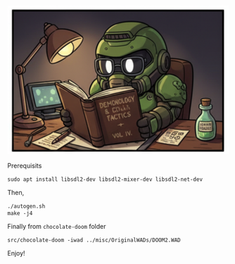 ![Trajectory Doom](misc/doomguy_geek.png)

Prerequisits

```
sudo apt install libsdl2-dev libsdl2-mixer-dev libsdl2-net-dev
```

Then,

```
./autogen.sh
make -j4
```

Finally from `chocolate-doom` folder

```
src/chocolate-doom -iwad ../misc/OriginalWADs/DOOM2.WAD
```

Enjoy!
